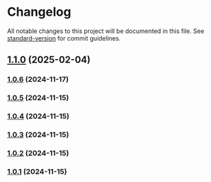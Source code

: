 # Changelog

All notable changes to this project will be documented in this file. See [standard-version](https://github.com/conventional-changelog/standard-version) for commit guidelines.

## [1.1.0](https://github.com/ohimg/ohimg-docusaurus-plugin/compare/v1.0.6...v1.1.0) (2025-02-04)

### [1.0.6](https://github.com/ohimg/ohimg-docusaurus-plugin/compare/v1.0.5...v1.0.6) (2024-11-17)

### [1.0.5](https://github.com/ohimg/ohimg-docusaurus-plugin/compare/v1.0.4...v1.0.5) (2024-11-15)

### [1.0.4](https://github.com/ohimg/ohimg-docusaurus-plugin/compare/v1.0.3...v1.0.4) (2024-11-15)

### [1.0.3](https://github.com/ohimg/ohimg-docusaurus-plugin/compare/v1.0.2...v1.0.3) (2024-11-15)

### [1.0.2](https://github.com/ohimg/ohimg-docusaurus-plugin/compare/v1.0.1...v1.0.2) (2024-11-15)

### [1.0.1](https://github.com/ohimg/ohimg-docusaurus-plugin/compare/v1.0.0...v1.0.1) (2024-11-15)
